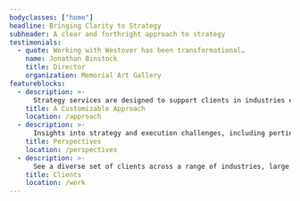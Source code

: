 ```yaml
---
bodyclasses: ["home"]
headline: Bringing Clarity to Strategy
subheader: A clear and forthright approach to strategy
testimonials:
  - quote: Working with Westover has been transformational…
    name: Jonathan Binstock
    title: Director
    organization: Memorial Art Gallery
featureblocks:
  - description: >-
      Strategy services are designed to support clients in industries experiencing disruption. The services are customized and flexible to suit the client’s issues, opportunities, and resources.
    title: A Customizable Approach
    location: /approach
  - description: >-
      Insights into strategy and execution challenges, including pertinent materials authored by Ms. Byrd and some of her favorite experts are available for you to read and respond with insights of your own.
    title: Perspectives
    location: /perspectives
  - description: >-
      See a diverse set of clients across a range of industries, large and small, and learn how strategy consulting has helped clear their path forward.
    title: Clients
    location: /work
---
```

